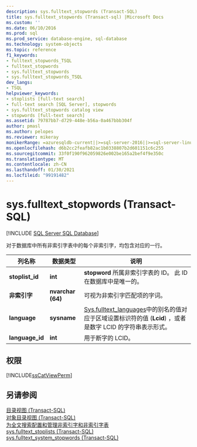 ```yaml
---
description: sys.fulltext_stopwords (Transact-SQL)
title: sys.fulltext_stopwords (Transact-sql) |Microsoft Docs
ms.custom: ''
ms.date: 06/10/2016
ms.prod: sql
ms.prod_service: database-engine, sql-database
ms.technology: system-objects
ms.topic: reference
f1_keywords:
- fulltext_stopwords_TSQL
- fulltext_stopwords
- sys.fulltext_stopwords
- sys.fulltext_stopwords_TSQL
dev_langs:
- TSQL
helpviewer_keywords:
- stoplists [full-text search]
- full-text search [SQL Server], stopwords
- sys.fulltext_stopwords catalog view
- stopwords [full-text search]
ms.assetid: 79787bb7-d729-448e-b56a-0a467bbb304f
author: pmasl
ms.author: pelopes
ms.reviewer: mikeray
monikerRange: =azuresqldb-current||>=sql-server-2016||>=sql-server-linux-2017||=azuresqldb-mi-current
ms.openlocfilehash: d6b2cc2feafb82ac1b0338807b2d601151c6c255
ms.sourcegitcommit: 33f0f190f962059826e002be165a2bef4f9e350c
ms.translationtype: MT
ms.contentlocale: zh-CN
ms.lasthandoff: 01/30/2021
ms.locfileid: "99191482"
---
```

# <a name="sysfulltext_stopwords-transact-sql"></a>sys.fulltext_stopwords (Transact-SQL)
[!INCLUDE [SQL Server SQL Database](../../includes/applies-to-version/sql-asdb.md)]

  对于数据库中所有非索引字表中的每个非索引字，均包含对应的一行。  
 
|列名称|数据类型|说明|  
|-----------------|---------------|-----------------|  
|**stoplist_id**|**int**|**stopword** 所属非索引字表的 ID。 此 ID 在数据库中是唯一的。|  
|**非索引字**|**nvarchar (64)**|可视为非索引字匹配项的字词。|  
|**language**|**sysname**|[Sys.fulltext_languages](../../relational-databases/system-catalog-views/sys-fulltext-languages-transact-sql.md)中的别名的值对应于区域设置标识符的值 (**Lcid**) ，或者是数字 LCID 的字符串表示形式。|  
|**language_id**|**int**|用于断字的 LCID。|  
  
## <a name="permissions"></a>权限  
 [!INCLUDE[ssCatViewPerm](../../includes/sscatviewperm-md.md)]  
  
## <a name="see-also"></a>另请参阅  
 [目录视图 (Transact-SQL)](../../relational-databases/system-catalog-views/catalog-views-transact-sql.md)   
 [对象目录视图 (Transact-SQL)](../../relational-databases/system-catalog-views/object-catalog-views-transact-sql.md)   
 [为全文搜索配置和管理非索引字和非索引字表](../../relational-databases/search/configure-and-manage-stopwords-and-stoplists-for-full-text-search.md)   
 [sys.fulltext_stoplists (Transact-SQL)](../../relational-databases/system-catalog-views/sys-fulltext-stoplists-transact-sql.md)   
 [sys.fulltext_system_stopwords (Transact-SQL)](../../relational-databases/system-catalog-views/sys-fulltext-system-stopwords-transact-sql.md)  
  
  
